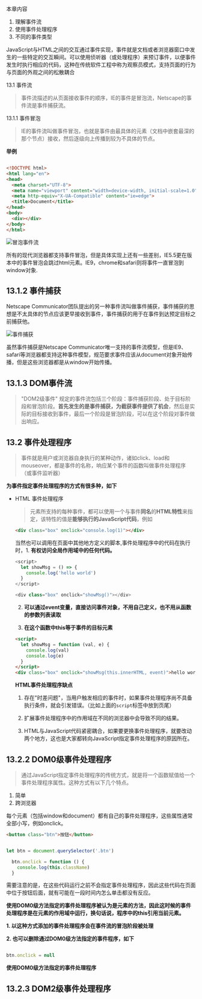 本章内容
1. 理解事件流
2. 使用事件处理程序
3. 不同的事件类型

JavaScript与HTML之间的交互通过事件实现，事件就是文档或者浏览器窗口中发生的一些特定的交互瞬间。可以使用侦听器（或处理程序）来预订事件，以便事件发生时执行相应的代码，这种在传统软件工程中称为观察员模式，支持页面的行为与页面的外观之间的松散耦合

13.1 事件流

> 事件流描述的从页面接收事件的顺序，IE的事件是冒泡流，Netscape的事件流是事件捕获流。

13.1.1 事件冒泡

> IE的事件流叫做事件冒泡，也就是事件由最具体的元素（文档中嵌套最深的那个节点）接收，然后逐级向上传播到较为不具体的节点。

**举例**

``` html

<!DOCTYPE html>
<html lang="en">
<head>
  <meta charset="UTF-8">
  <meta name="viewport" content="width=device-width, initial-scale=1.0">
  <meta http-equiv="X-UA-Compatible" content="ie=edge">
  <title>Document</title>
</head>
<body>
  <div></div>
</body>
</html>

```
![冒泡事件流](http://odssgnnpf.bkt.clouddn.com/QQ20180120-205757@2x.png)

所有的现代浏览器都支持事件冒泡，但是具体实现上还有一些差别，IE5.5更在版本中的事件冒泡会跳过html元素。IE9，chrome和safari则将事件一直冒泡到window对象.

## 13.1.2 事件捕获

Netscape Communicator团队提出的另一种事件流叫做事件捕获，事件捕获的思想是不太具体的节点应该更早接收到事件，事件捕获的用于在事件到达预定目标之前捕获他。

![事件捕获](http://odssgnnpf.bkt.clouddn.com/QQ20180120-211624@2x.png)

虽然事件捕获是Netscape Communicator唯一支持的事件流模型，但是IE9、safari等浏览器都支持这种事件模型，规范要求事件应该从document对象开始传播，但是这些浏览器都是从window开始传播。

## 13.1.3 DOM事件流

> "DOM2级事件" 规定的事件流包括三个阶段：事件捕获阶段、处于目标阶段和冒泡阶段。**首先发生的是事件捕获，为截获事件提供了机会**，然后是实际的目标接收到事件，最后一个阶段是冒泡阶段，可以在这个阶段对事件做出响应。

## 13.2 事件处理程序

> 事件就是用户或浏览器自身执行的某种动作，诸如click、load和mouseover，都是事件的名称，响应某个事件的函数叫做事件处理程序（或事件监听器）

**为事件指定事件处理程序的方式有很多种，如下**

* HTML 事件处理程序

  > 元素所支持的每种事件，都可以使用一个与事件**同名**的**HTML特性**来指定，该特性的值是**能够执行的JavaScript代码**，例如

  ``` html
  <div class="box" onclick="console.log(1)"></div>
  ```

  当然也可以调用在页面中其他地方定义的脚本,事件处理程序中的代码在执行时，1. **有权访问全局作用域中的任何代码。**

  ``` javascript
  <script>
    let showMsg = () => {
      console.log('hello world')
    }
  </script>

  <div class="box" onclick="showMsg()"></div>
  ```

  2. **可以通过event变量，直接访问事件对象，不用自己定义，也不用从函数的参数列表读取**

  3. **在这个函数中this等于事件的目标元素**

  ``` html
  <script>
    let showMsg = function (val, e) {
      console.log(val)
      console.log(e)
    }
  </script>
  <div class="box" onclick="showMsg(this.innerHTML, event)">hello world</div>

  ```

  **HTML事件处理程序缺点**

  1. 存在"时差问题"，当用户触发相应的事件时，如果事件处理程序尚不具备执行条件，就会引发错误。（比如上面的`script`标签中放到页尾）

  2. 扩展事件处理程序中的作用域在不同的浏览器中会导致不同的结果。

  3. HTML与JavaScript代码紧密耦合，如果要更换事件处理程序，就要改动两个地方，这也是大家都转向JavaScript指定事件处理程序的原因所在。

## 13.2.2 DOM0级事件处理程序

> 通过JavaScript指定事件处理程序的传统方式，就是将一个函数赋值给一个事件处理程序属性。这种方式有以下几个特点。

1. 简单
2. 跨浏览器

每个元素（包括window和document）都有自己的事件处理程序，这些属性通常全部小写，例如onclick。

``` html
<button class="btn">按钮</button>

```

``` javascript

let btn = document.querySelector('.btn')

  btn.onclick = function () {
    console.log(this.className)
  }

```

需要注意的是，在这些代码运行之前不会指定事件处理程序，因此这些代码在页面中位于按钮后面，就有可能在一段时间内怎么单击都没有反应。


**使用DOM0级方法指定的事件处理程序被认为是元素的方法，因此这时候的事件处理程序是在元素的作用域中运行，换句话说，程序中的this引用当前元素。**

**1. 以这种方式添加的事件处理程序会在事件流的冒泡阶段被处理**

**2. 也可以删除通过DOM0级方法指定的事件程序，如下**

``` javascript

btn.onclick = null

```



**使用DOM0级方法指定的事件处理程序**

## 13.2.3 DOM2级事件处理程序

